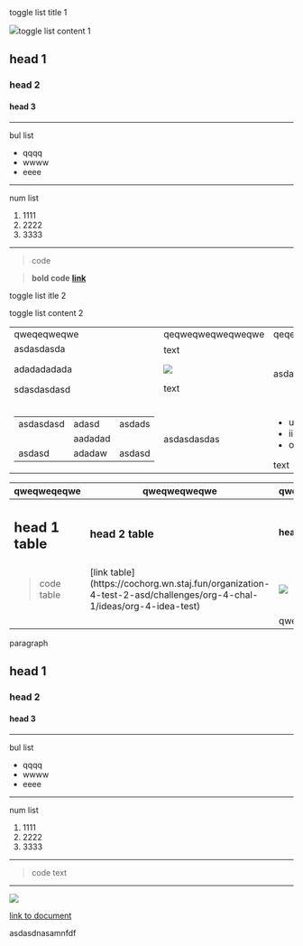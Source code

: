 <div class="toggle-list toggle-list-default"><div class="toggle-list__title">toggle list title 1</div> 

<div class="toggle-list__content"><div class="toggle-list__wrapper">

![](https://83843.cdn.cke-cs.com/S7I4jRP8224AUYEqP7im/images/62caaface17676af0dc87fceaed2980d2794c5f721201d8c.jpg)toggle list content 1

## head 1

### head 2

#### head 3

- - - - - -

bul list

- qqqq
- wwww
- eeee

- - - - - -

num list

1. 1111
2. 2222
3. 3333

- - - - - -

> code

> **bold code** [**link**](https://www.google.com/)

<div class="toggle-list toggle-list-default"><div class="toggle-list__title">toggle list itle 2</div> 

<div class="toggle-list__content"><div class="toggle-list__wrapper">

toggle list content 2



<table><tbody><tr><td>qweqeqweqwe

</td><td>qeqweqweqweqweqwe</td><td>qeqeqweqweqweqweqw

</td></tr><tr><td>asdasdasda

adadadadada

sdasdasdasd

</td><td>text



![](https://83843.cdn.cke-cs.com/S7I4jRP8224AUYEqP7im/images/c8d9e45e42422995f55c1787355bd7f8125f04535c1e7469.jpg)

text

</td><td>asdadasdasdasdasdsadasdasdasd</td></tr><tr><td>

<table><tbody><tr><td>asdasdasd</td><td>adasd</td><td>asdads</td></tr><tr><td> </td><td>aadadad</td><td> </td></tr><tr><td>asdasd</td><td>adadaw</td><td>asdasd</td></tr></tbody></table>



</td><td>asdasdasdas

</td><td><ul><li>uuuu</li><li>iiiiiii</li><li>oooo</li></ul>text

</td></tr></tbody></table>



</div> 

</div> 

</div> 

</div> 

</div> 

</div> 



<table><thead><tr><th>qweqweqeqwe</th><th>qweqweqweqwe</th><th>qweqweqweqwe</th><th>qweqeqweqwe</th></tr></thead><tbody><tr><td><h2>head 1 table</h2></td><td><h3>head 2 table</h3></td><td><h4>head 3 table</h4></td><td><strong>paragraph</strong></td></tr><tr><td><blockquote>code table

</blockquote></td><td>[link table](https://cochorg.wn.staj.fun/organization-4-test-2-asd/challenges/org-4-chal-1/ideas/org-4-idea-test)</td><td>

![](https://83843.cdn.cke-cs.com/S7I4jRP8224AUYEqP7im/images/492785279d071c549dd6078017593e1d9be989bfd91d19ab.jpg)

</td><td><i>paragraph</i></td></tr><tr><td> </td><td> </td><td>qweqweqwe</td><td></td></tr></tbody></table>



paragraph

## head 1

### head 2

#### head 3

- - - - - -

bul list

- qqqq
- wwww
- eeee

- - - - - -

num list

1. 1111
2. 2222
3. 3333

- - - - - -

> code text

- - - - - -



![](https://83843.cdn.cke-cs.com/S7I4jRP8224AUYEqP7im/images/80b98313f4d79b3e8eacfaa34247afa0e98d5869329a18d8.jpg)

[link to document](https://cochorg.wn.staj.fun/organization-4-test-2-asd/challenges/org-4-chal-1/ideas/org-4-idea-test)

asdasdnasamnfdf